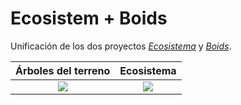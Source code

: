 # Ecosistem + Boids
Unificación de los dos proyectos [*Ecosistema*](https://github.com/DripyDev/Ecosystem) y [*Boids*](https://github.com/DripyDev/Boids).

Árboles del terreno |  Ecosistema
:-------------------------:|:-------------------------:
![](https://user-images.githubusercontent.com/61519721/155177276-58f86b28-5e71-45a5-a7cc-bc7d3041204a.PNG)  |  ![](https://user-images.githubusercontent.com/61519721/155177283-432e14c6-ad55-4e17-aad4-769751ba9733.PNG)
